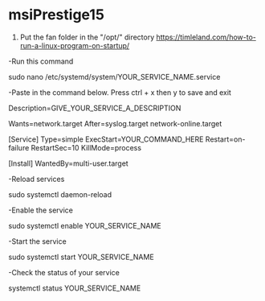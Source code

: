 # msiPrestige15

1. Put the fan folder in the "/opt/" directory 
https://timleland.com/how-to-run-a-linux-program-on-startup/



-Run this command

sudo nano /etc/systemd/system/YOUR_SERVICE_NAME.service

-Paste in the command below. Press ctrl + x then y to save and exit

Description=GIVE_YOUR_SERVICE_A_DESCRIPTION

Wants=network.target
After=syslog.target network-online.target

[Service]
Type=simple
ExecStart=YOUR_COMMAND_HERE
Restart=on-failure
RestartSec=10
KillMode=process

[Install]
WantedBy=multi-user.target

-Reload services

sudo systemctl daemon-reload

-Enable the service

sudo systemctl enable YOUR_SERVICE_NAME

-Start the service

sudo systemctl start YOUR_SERVICE_NAME

-Check the status of your service

systemctl status YOUR_SERVICE_NAME

